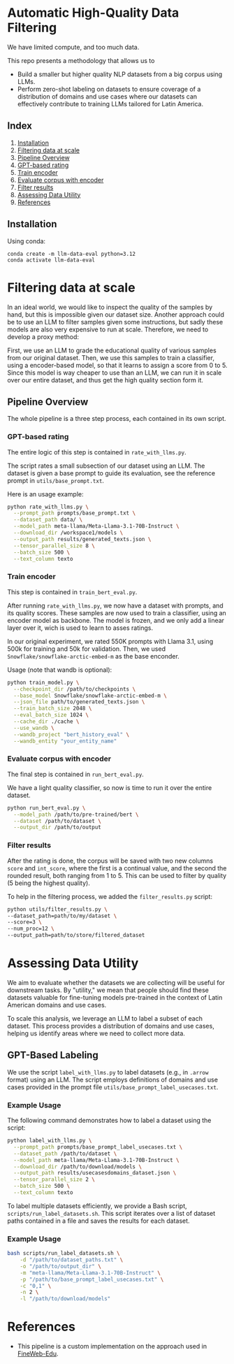 # Automatic High-Quality Data Filtering

We have limited compute, and too much data.

This repo presents a methodology that allows us to 
- Build a smaller but higher quality NLP datasets from a big corpus using LLMs.
- Perform zero-shot labeling on datasets to ensure coverage of a distribution of domains and use cases where our datasets can effectively contribute to training LLMs tailored for Latin America.

## Index

1. [Installation](#installation)
2. [Filtering data at scale](#filtering-data-at-scale)
3. [Pipeline Overview](#pipeline-overview)
  1. [GPT-based rating](#gpt-based-rating)
  2. [Train encoder](#train-encoder)
  3. [Evaluate corpus with encoder](#evaluate-corpus-with-encoder)
4. [Filter results](#filter-results)
5. [Assessing Data Utility](#assessing-data-utility)
6. [References](#references)


## Installation

Using conda:

```terminal
conda create -m llm-data-eval python=3.12
conda activate llm-data-eval
```

# Filtering data at scale

In an ideal world, we would like to inspect the quality of the samples by hand, but this is impossible given our dataset size. Another approach could be to use an LLM to filter samples given some instructions, but sadly these models are also very expensive to run at scale. Therefore, we need to develop a proxy method:

First, we use an LLM to grade the educational quality of various samples from our original dataset. Then, we use this samples to train a classifier, using a encoder-based model, so that it learns to assign a score from 0 to 5. Since this model is way cheaper to use than an LLM, we can run it in scale over our entire dataset, and thus get the high quality section form it.

## Pipeline Overview

The whole pipeline is a three step process, each contained in its own script.


### GPT-based rating

The entire logic of this step is contained in `rate_with_llms.py`.

The script rates a small subsection of our dataset using an LLM. The dataset is given a base prompt to guide its evaluation, see the reference prompt in `utils/base_prompt.txt`.

Here is an usage example:

```bash
python rate_with_llms.py \
  --prompt_path prompts/base_prompt.txt \
  --dataset_path data/ \
  --model_path meta-llama/Meta-Llama-3.1-70B-Instruct \
  --download_dir /workspace1/models \
  --output_path results/generated_texts.json \
  --tensor_parallel_size 8 \
  --batch_size 500 \
  --text_column texto
```

### Train encoder

This step is contained in `train_bert_eval.py`.

After running `rate_with_llms.py`, we now have a dataset with prompts, and its quality scores. These samples are now used to train a classifier, using an encoder model as backbone. The model is frozen, and we only add a linear layer over it, wich is used to learn to asses ratings.

In our original experiment, we rated 550K prompts with Llama 3.1, using 500k for training and 50k for validation. Then, we used `Snowflake/snowflake-arctic-embed-m` as the base enconder.

Usage (note that wandb is optional):
```bash
python train_model.py \
  --checkpoint_dir /path/to/checkpoints \
  --base_model Snowflake/snowflake-arctic-embed-m \
  --json_file path/to/generated_texts.json \
  --train_batch_size 2048 \
  --eval_batch_size 1024 \
  --cache_dir ./cache \
  --use_wandb \
  --wandb_project "bert_history_eval" \
  --wandb_entity "your_entity_name"
```

### Evaluate corpus with encoder

The final step is contained in `run_bert_eval.py`.

We have a light quality classifier, so now is time to run it over the entire dataset.

```bash
python run_bert_eval.py \
  --model_path /path/to/pre-trained/bert \
  --dataset /path/to/dataset \
  --output_dir /path/to/output
```

### Filter results

After the rating is done, the corpus will be saved with two new columns `score` and `int_score`, where the first is a continual value, and the second the rounded result, both ranging from 1 to 5. This can be used to filter by quality (5 being the highest quality).

To help in the filtering process, we added the `filter_results.py` script:

```bash
python utils/filter_results.py \
--dataset_path=path/to/my/dataset \
--score=3 \
--num_proc=12 \
--output_path=path/to/store/filtered_dataset
```

# Assessing Data Utility

We aim to evaluate whether the datasets we are collecting will be useful for downstream tasks. By "utility," we mean that people should find these datasets valuable for fine-tuning models pre-trained in the context of Latin American domains and use cases.

To scale this analysis, we leverage an LLM to label a subset of each dataset. This process provides a distribution of domains and use cases, helping us identify areas where we need to collect more data.

## GPT-Based Labeling

We use the script `label_with_llms.py` to label datasets (e.g., in `.arrow` format) using an LLM. The script employs definitions of domains and use cases provided in the prompt file `utils/base_prompt_label_usecases.txt`.

### Example Usage

The following command demonstrates how to label a dataset using the script:

```bash
python label_with_llms.py \
  --prompt_path prompts/base_prompt_label_usecases.txt \
  --dataset_path /path/to/dataset \
  --model_path meta-llama/Meta-Llama-3.1-70B-Instruct \
  --download_dir /path/to/download/models \
  --output_path results/usecasesdomains_dataset.json \
  --tensor_parallel_size 2 \
  --batch_size 500 \
  --text_column texto
```

To label multiple datasets efficiently, we provide a Bash script, `scripts/run_label_datasets.sh`. This script iterates over a list of dataset paths contained in a file and saves the results for each dataset.

### Example Usage

```bash
bash scripts/run_label_datasets.sh \
    -d "/path/to/dataset_paths.txt" \
    -o "/path/to/output_dir" \
    -m "meta-llama/Meta-Llama-3.1-70B-Instruct" \
    -p "/path/to/base_prompt_label_usecases.txt" \
    -c "0,1" \
    -n 2 \
    -l "/path/to/download/models"
```

# References

- This pipeline is a custom implementation on the approach used in [FineWeb-Edu](https://huggingface.co/spaces/HuggingFaceFW/blogpost-fineweb-v1).
